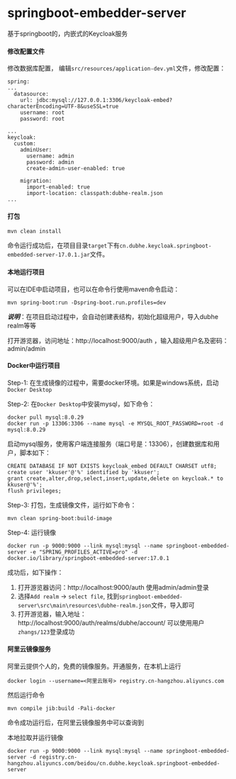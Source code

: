 # springboot-embedder-server

基于springboot的，内嵌式的Keycloak服务

#### 修改配置文件
修改数据库配置， 编辑`src/resources/application-dev.yml`文件，修改配置：

```
spring:
...
  datasource:
    url: jdbc:mysql://127.0.0.1:3306/keycloak-embed?characterEncoding=UTF-8&useSSL=true
    username: root
    password: root

...
keycloak:
  custom:
    adminUser:
      username: admin
      password: admin
      create-admin-user-enabled: true

    migration:
      import-enabled: true
      import-location: classpath:dubhe-realm.json
...
```    
#### 打包

``` 
mvn clean install
```

命令运行成功后，在项目目录`target`下有`cn.dubhe.keycloak.springboot-embedded-server-17.0.1.jar`文件。

#### 本地运行项目  

可以在IDE中启动项目，也可以在命令行使用maven命令启动：

``` 
mvn spring-boot:run -Dspring-boot.run.profiles=dev
```

***说明***：在项目启动过程中，会自动创建表结构，初始化超级用户，导入dubhe realm等等

打开游览器，访问地址：http://localhost:9000/auth ，输入超级用户名及密码： admin/admin

#### Docker中运行项目

Step-1: 在生成镜像的过程中，需要docker环境。如果是windows系统，启动`Docker Desktop` 

Step-2: 在`Docker Desktop`中安装mysql，如下命令：
```
docker pull mysql:8.0.29
docker run -p 13306:3306 --name mysql -e MYSQL_ROOT_PASSWORD=root -d mysql:8.0.29
```

启动mysql服务，使用客户端连接服务（端口号是：13306），创建数据库和用户，脚本如下：
```
CREATE DATABASE IF NOT EXISTS keycloak_embed DEFAULT CHARSET utf8;
create user 'kkuser'@'%' identified by 'kkuser';
grant create,alter,drop,select,insert,update,delete on keycloak.* to kkuser@'%';
flush privileges; 
```


Step-3: 打包，生成镜像文件，运行如下命令：

```
mvn clean spring-boot:build-image
```

Step-4: 运行镜像
```
docker run -p 9000:9000 --link mysql:mysql --name springboot-embedded-server -e "SPRING_PROFILES_ACTIVE=pro" -d docker.io/library/springboot-embedded-server:17.0.1
```

成功后，如下操作：
1. 打开游览器访问：http://localhost:9000/auth 使用admin/admin登录
2. 选择`Add realm` -> `select file`, 找到`springboot-embedded-server\src\main\resources\dubhe-realm.json`文件，导入即可
3. 打开游览器，输入地址：http://localhost:9000/auth/realms/dubhe/account/ 可以使用用户`zhangs/123`登录成功

#### 阿里云镜像服务

阿里云提供个人的，免费的镜像服务。开通服务，在本机上运行
```
docker login --username=<阿里云账号> registry.cn-hangzhou.aliyuncs.com
```

然后运行命令
```
mvn compile jib:build -Pali-docker 
```

命令成功运行后，在阿里云镜像服务中可以查询到

本地拉取并运行镜像
```
docker run -p 9000:9000 --link mysql:mysql --name springboot-embedded-server -d registry.cn-hangzhou.aliyuncs.com/beidou/cn.dubhe.keycloak.springboot-embedded-server
```


